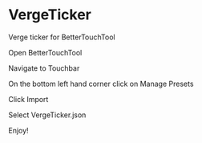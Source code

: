 # VergeTicker
Verge ticker for BetterTouchTool

Open BetterTouchTool

Navigate to Touchbar

On the bottom left hand corner click on Manage Presets

Click Import

Select VergeTicker.json

Enjoy!
